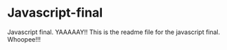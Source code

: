 # Javascript-final
Javascript final. YAAAAAY!!
This is the readme file for the javascript final. Whoopee!!!
